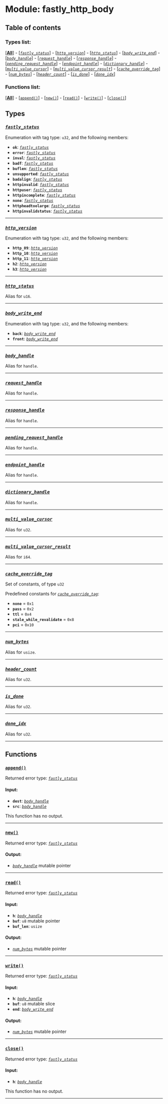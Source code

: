 
# Module: fastly_http_body

## Table of contents

### Types list:

[**[All](#types)**] - [_[`fastly_status`](#fastly_status)_] - [_[`http_version`](#http_version)_] - [_[`http_status`](#http_status)_] - [_[`body_write_end`](#body_write_end)_] - [_[`body_handle`](#body_handle)_] - [_[`request_handle`](#request_handle)_] - [_[`response_handle`](#response_handle)_] - [_[`pending_request_handle`](#pending_request_handle)_] - [_[`endpoint_handle`](#endpoint_handle)_] - [_[`dictionary_handle`](#dictionary_handle)_] - [_[`multi_value_cursor`](#multi_value_cursor)_] - [_[`multi_value_cursor_result`](#multi_value_cursor_result)_] - [_[`cache_override_tag`](#cache_override_tag)_] - [_[`num_bytes`](#num_bytes)_] - [_[`header_count`](#header_count)_] - [_[`is_done`](#is_done)_] - [_[`done_idx`](#done_idx)_]

### Functions list:

[**[All](#functions)**] - [[`append()`](#append)] - [[`new()`](#new)] - [[`read()`](#read)] - [[`write()`](#write)] - [[`close()`](#close)]

## Types

### _[`fastly_status`](#fastly_status)_

Enumeration with tag type: `u32`, and the following members:

* **`ok`**: _[`fastly_status`](#fastly_status)_
* **`error`**: _[`fastly_status`](#fastly_status)_
* **`inval`**: _[`fastly_status`](#fastly_status)_
* **`badf`**: _[`fastly_status`](#fastly_status)_
* **`buflen`**: _[`fastly_status`](#fastly_status)_
* **`unsupported`**: _[`fastly_status`](#fastly_status)_
* **`badalign`**: _[`fastly_status`](#fastly_status)_
* **`httpinvalid`**: _[`fastly_status`](#fastly_status)_
* **`httpuser`**: _[`fastly_status`](#fastly_status)_
* **`httpincomplete`**: _[`fastly_status`](#fastly_status)_
* **`none`**: _[`fastly_status`](#fastly_status)_
* **`httpheadtoolarge`**: _[`fastly_status`](#fastly_status)_
* **`httpinvalidstatus`**: _[`fastly_status`](#fastly_status)_

---

### _[`http_version`](#http_version)_

Enumeration with tag type: `u32`, and the following members:

* **`http_09`**: _[`http_version`](#http_version)_
* **`http_10`**: _[`http_version`](#http_version)_
* **`http_11`**: _[`http_version`](#http_version)_
* **`h2`**: _[`http_version`](#http_version)_
* **`h3`**: _[`http_version`](#http_version)_

---

### _[`http_status`](#http_status)_
Alias for `u16`.


---

### _[`body_write_end`](#body_write_end)_

Enumeration with tag type: `u32`, and the following members:

* **`back`**: _[`body_write_end`](#body_write_end)_
* **`front`**: _[`body_write_end`](#body_write_end)_

---

### _[`body_handle`](#body_handle)_
Alias for `handle`.


---

### _[`request_handle`](#request_handle)_
Alias for `handle`.


---

### _[`response_handle`](#response_handle)_
Alias for `handle`.


---

### _[`pending_request_handle`](#pending_request_handle)_
Alias for `handle`.


---

### _[`endpoint_handle`](#endpoint_handle)_
Alias for `handle`.


---

### _[`dictionary_handle`](#dictionary_handle)_
Alias for `handle`.


---

### _[`multi_value_cursor`](#multi_value_cursor)_
Alias for `u32`.


---

### _[`multi_value_cursor_result`](#multi_value_cursor_result)_
Alias for `i64`.


---

### _[`cache_override_tag`](#cache_override_tag)_

Set of constants, of type `u32`

Predefined constants for _[`cache_override_tag`](#cache_override_tag)_:

* **`none`** = `0x1`
* **`pass`** = `0x2`
* **`ttl`** = `0x4`
* **`stale_while_revalidate`** = `0x8`
* **`pci`** = `0x10`

---

### _[`num_bytes`](#num_bytes)_
Alias for `usize`.


---

### _[`header_count`](#header_count)_
Alias for `u32`.


---

### _[`is_done`](#is_done)_
Alias for `u32`.


---

### _[`done_idx`](#done_idx)_
Alias for `u32`.


---

## Functions

### [`append()`](#append)
Returned error type: _[`fastly_status`](#fastly_status)_

#### Input:

* **`dest`**: _[`body_handle`](#body_handle)_
* **`src`**: _[`body_handle`](#body_handle)_

This function has no output.

---

### [`new()`](#new)
Returned error type: _[`fastly_status`](#fastly_status)_


#### Output:

* _[`body_handle`](#body_handle)_ mutable pointer

---

### [`read()`](#read)
Returned error type: _[`fastly_status`](#fastly_status)_

#### Input:

* **`h`**: _[`body_handle`](#body_handle)_
* **`buf`**: `u8` mutable pointer
* **`buf_len`**: `usize`

#### Output:

* _[`num_bytes`](#num_bytes)_ mutable pointer

---

### [`write()`](#write)
Returned error type: _[`fastly_status`](#fastly_status)_

#### Input:

* **`h`**: _[`body_handle`](#body_handle)_
* **`buf`**: `u8` mutable slice
* **`end`**: _[`body_write_end`](#body_write_end)_

#### Output:

* _[`num_bytes`](#num_bytes)_ mutable pointer

---

### [`close()`](#close)
Returned error type: _[`fastly_status`](#fastly_status)_

#### Input:

* **`h`**: _[`body_handle`](#body_handle)_

This function has no output.

---


